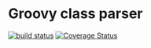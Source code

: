Groovy class parser
===================

[![build status](https://travis-ci.org/arthepsy/groovy-class-parser.svg)](https://travis-ci.org/arthepsy/groovy-class-parser/) 
[![Coverage Status](https://coveralls.io/repos/arthepsy/groovy-class-parser/badge.svg?branch=master)](https://coveralls.io/r/arthepsy/groovy-class-parser?branch=master)  


